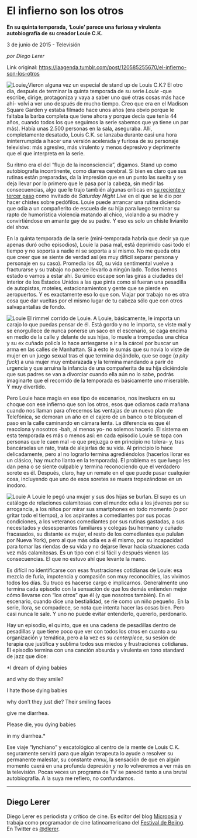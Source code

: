 # El infierno son los otros

**En su quinta temporada, ‘Louie’ parece una furiosa y virulenta autobiografía de su creador Louie C.K.**

3 de junio de 2015 - Televisión

_por Diego Lerer_

Link original: https://laagenda.tumblr.com/post/120585255670/el-infierno-son-los-otros

![Louie](https://64.media.tumblr.com/733fe46e2d828f825f25bfc67d99d055/tumblr_inline_pk0l8ilrJ51t6q87u_500.jpg)¿Vieron alguna vez un especial de stand up de Louis C.K.? El otro día, después de terminar la quinta temporada de su serie *Louie* -que escribe, dirige, protagoniza y vaya a saber uno qué otras cosas más hace ahí- volví a ver uno después de mucho tiempo. Creo que era en el Madison Square Garden y estaba filmado hace unos años (era obvio porque le faltaba la barba completa que tiene ahora y porque decía que tenía 44 años, cuando todos los que seguimos la serie sabemos que ya tiene un par más). Había unas 2.500 personas en la sala, aseguraba. Allí, completamente desatado, Louis C.K. se lanzaba durante casi una hora ininterrumpida a hacer una versión acelerada y furiosa de su personaje televisivo: más agresivo, más virulento y menos depresivo y deprimente que el que interpreta en la serie. 

Su ritmo era el del “flujo de la inconsciencia”, digamos. Stand up como autobiografía incontinente, como diarrea cerebral. Si bien es claro que sus rutinas están preparadas, da la impresión que en un punto las suelta y se deja llevar por lo primero que le pasa por la cabeza, sin medir las consecuencias, algo que le trajo también algunas críticas en [su reciente y tercer paso](https://youtu.be/7x598orzdU0) como invitado de *Saturday Night Live* en el que se le dio por hacer chistes sobre pedófilos. Louie puede arrancar una rutina diciendo que odia a un compañerito de escuela de su hija para luego terminar su rapto de humorística violencia matando al chico, violando a su madre y convirtiéndose en amante gay de su padre. Y eso es solo un chiste livianito del show.

En la quinta temporada de la serie (mini-temporada habría que decir ya que apenas duró ocho episodios), Louie la pasa mal, está deprimido casi todo el tiempo y no soporta a nadie ni se soporta a sí mismo. No me queda otra que creer que se siente de verdad así (es muy difícil separar persona y personaje en su caso). Promedia los 40, su vida sentimental vuelve a fracturarse y su trabajo no parece llevarlo a ningún lado. Todos hemos estado o vamos a estar ahí. Su único escape son las giras a ciudades del interior de los Estados Unidos a las que pinta como si fueran una pesadilla de autopistas, moteles, estacionamientos y gente que se pierde en aeropuertos. Y es exactamente eso lo que son. Viajar por trabajo no es otra cosa que dar vueltas por el mismo lugar de tu cabeza sólo que con otros salvapantallas de fondo.

![Louie](https://64.media.tumblr.com/733fe46e2d828f825f25bfc67d99d055/tumblr_inline_pk0l8ilrJ51t6q87u_500.jpg) El rimmel corrido de Louie. A Louie, básicamente, le importa un carajo lo que puedas pensar de él. Está gordo y no le importa, se viste mal y se enorgullece de nunca ponerse un saco en el escenario, se caga encima en medio de la calle y delante de sus hijas, lo muele a trompadas una chica y su ex cuñado policía lo hace arriesgarse a ir a la cárcel por buscar un arma en las calles de Manhattan. Si a esto le sumás que su novia lo viste de mujer en un juego sexual tras el que termina dejándolo, que se coge (*a pity fuck*) a una mujer muy embarazada y la termina mandando a parir de urgencia y que arruina la infancia de una compañerita de su hija diciéndole que sus padres se van a divorciar cuando ella aún no lo sabe, podrás imaginarte que el recorrido de la temporada es básicamente uno miserable. Y muy divertido.

Pero Louie hace magia en ese tipo de escenarios, nos involucra en su choque con ese infierno que son los otros, esos que odiamos cada mañana cuando nos llaman para ofrecernos las ventajas de un nuevo plan de Telefónica, se demoran un año en el cajero de un banco o te bloquean el paso en la calle caminando en cámara lenta. La diferencia es que él reacciona y nosotros -bah, al menos yo- no solemos hacerlo. El sistema en esta temporada es más o menos así: en cada episodio Louie se topa con personas que le caen mal -o que prejuzga o en principio no tolera- y, tras bancárselas un rato, trata de alejarlas de su vida. Al principio lo hace delicadamente, pero al no lograrlo termina agrediéndolos (hacerlos llorar es un clásico, hay mucho llanto en la temporada). El problema es que luego les dan pena o se siente culpable y termina reconociendo que el verdadero sorete es él. Después, claro, hay un remate en el que puede pasar cualquier cosa, incluyendo que uno de esos soretes se muera tropezándose en un inodoro.

![Louie](https://64.media.tumblr.com/cc5bbec5614e40750b52d0f61edef7e2/tumblr_inline_pk0l8jpptg1t6q87u_500.jpg) A Louie le pegó una mujer y sus dos hijas se burlan. El suyo es un catálogo de relaciones calamitosas con el mundo: odia a los jóvenes por su arrogancia, a los niños por mirar sus smartphones en todo momento (o por gritar todo el tiempo), a los aspirantes a comediantes por sus pocas condiciones, a los veteranos comediantes por sus rutinas gastadas, a sus necesitados y desesperantes familiares y colegas (su hermano y cuñado fracasados, su distante ex mujer, el resto de los comediantes que pululan por Nueva York), pero al que más odia es a él mismo, por su incapacidad para tomar las riendas de su vida y no dejarse llevar hacia situaciones cada vez más calamitosas. Es un tipo con el sí fácil y después vienen las consecuencias. El que no estuvo ahí que levante la mano.

Es difícil no identificarse con esas frustraciones cotidianas de Louie: esa mezcla de furia, impotencia y compasión son muy reconocibles, las vivimos todos los días. Su truco es hacerse cargo e implicarnos. Generalmente uno termina cada episodio con la sensación de que los demás entienden mejor cómo llevarse con “los otros” que él (y que nosotros también). En el escenario, cuando dice una bestialidad, se ríe como un niño pequeño. En la serie, llora, se compadece, se nota que intenta hacer las cosas bien. Pero casi nunca le sale. Y uno no puede evitar entenderlo, quererlo, perdonarlo.

Hay un episodio, el quinto, que es una cadena de pesadillas dentro de pesadillas y que tiene poco que ver con todos los otros en cuanto a su organización y temática, pero a la vez es su *centerpiece*, su sesión de terapia que justifica y sublima todos sus miedos y frustraciones cotidianas. El episodio termina con una canción absurda y virulenta en tono standard de jazz que dice:

*I dream of dying babies  

and why do they smile?  

I hate those dying babies  

why don’t they just die?
Their smiling faces  

give me diarrhea.  

Please die, you dying babies  

in my diarrhea.*

Ese viaje “lynchiano” y escatológico al centro de la mente de Louis C.K. seguramente servirá para que algún terapeuta lo ayude a resolver su permanente malestar, su constante *ennui*, la sensación de que en algún momento caerá en una profunda depresión y no lo volveremos a ver más en la televisión. Pocas veces un programa de TV se pareció tanto a una brutal autobiografía. A la suya me refiero, no confundamos.



---

 Diego Lerer
------------

 Diego Lerer es periodista y crítico de cine. Es editor del blog [Micropsia](http://micropsia.otroscines.com/) y trabaja como programador de cine latinoamericano del [Festival de Beiing](http://bfm.bjiff.com/2015/en/index.html). En Twitter es [@dlerer](https://twitter.com/dlerer).

